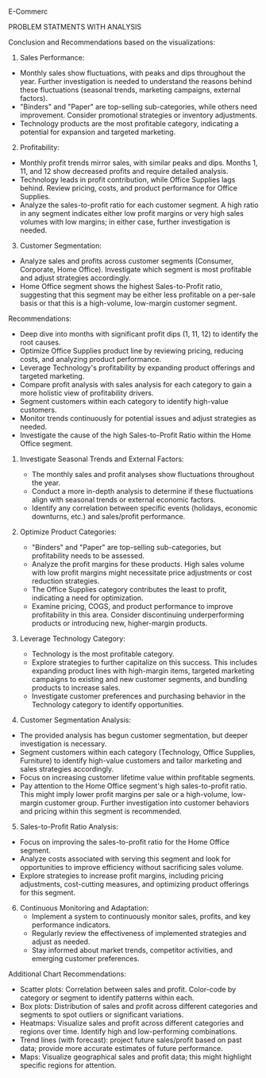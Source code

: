  E-Commerc

 PROBLEM STATMENTS WITH ANALYSIS

 Conclusion and Recommendations based on the visualizations:

 1. Sales Performance:
  - Monthly sales show fluctuations, with peaks and dips throughout the year.  Further investigation is needed to understand the reasons behind these fluctuations (seasonal trends, marketing campaigns, external factors).
  - "Binders" and "Paper" are top-selling sub-categories, while others need improvement.  Consider promotional strategies or inventory adjustments.
  - Technology products are the most profitable category, indicating a potential for expansion and targeted marketing.

 2. Profitability:
   - Monthly profit trends mirror sales, with similar peaks and dips.  Months 1, 11, and 12 show decreased profits and require detailed analysis.
   - Technology leads in profit contribution, while Office Supplies lags behind.  Review pricing, costs, and product performance for Office Supplies.
   - Analyze the sales-to-profit ratio for each customer segment.  A high ratio in any segment indicates either low profit margins or very high sales volumes with low margins; in either case, further investigation is needed.

 3. Customer Segmentation:
   - Analyze sales and profits across customer segments (Consumer, Corporate, Home Office).  Investigate which segment is most profitable and adjust strategies accordingly.
   - Home Office segment shows the highest Sales-to-Profit ratio, suggesting that this segment may be either less profitable on a per-sale basis or that this is a high-volume, low-margin customer segment. 

 Recommendations:

 - Deep dive into months with significant profit dips (1, 11, 12) to identify the root causes.
 - Optimize Office Supplies product line by reviewing pricing, reducing costs, and analyzing product performance.
 - Leverage Technology's profitability by expanding product offerings and targeted marketing.
 - Compare profit analysis with sales analysis for each category to gain a more holistic view of profitability drivers.
 - Segment customers within each category to identify high-value customers.
 - Monitor trends continuously for potential issues and adjust strategies as needed.
 - Investigate the cause of the high Sales-to-Profit Ratio within the Home Office segment.

 1. Investigate Seasonal Trends and External Factors:
    - The monthly sales and profit analyses show fluctuations throughout the year.  
    - Conduct a more in-depth analysis to determine if these fluctuations align with seasonal trends or external economic factors.
    - Identify any correlation between specific events (holidays, economic downturns, etc.) and sales/profit performance.

 2. Optimize Product Categories:
    - "Binders" and "Paper" are top-selling sub-categories, but profitability needs to be assessed.  
    - Analyze the profit margins for these products. High sales volume with low profit margins might necessitate price adjustments or cost reduction strategies.
    - The Office Supplies category contributes the least to profit, indicating a need for optimization.  
    - Examine pricing, COGS, and product performance to improve profitability in this area. Consider discontinuing underperforming products or introducing new, higher-margin products.

 3. Leverage Technology Category:
    - Technology is the most profitable category.  
    - Explore strategies to further capitalize on this success. This includes expanding product lines with high-margin items, targeted marketing campaigns to existing and new customer segments, and bundling products to increase sales.
    - Investigate customer preferences and purchasing behavior in the Technology category to identify opportunities.

 4. Customer Segmentation Analysis:
   - The provided analysis has begun customer segmentation, but deeper investigation is necessary.
   - Segment customers within each category (Technology, Office Supplies, Furniture) to identify high-value customers and tailor marketing and sales strategies accordingly.
   - Focus on increasing customer lifetime value within profitable segments.
   - Pay attention to the Home Office segment's high sales-to-profit ratio. This might imply lower profit margins per sale or a high-volume, low-margin customer group.  Further investigation into customer behaviors and pricing within this segment is recommended.

 5. Sales-to-Profit Ratio Analysis:
   - Focus on improving the sales-to-profit ratio for the Home Office segment.
   - Analyze costs associated with serving this segment and look for opportunities to improve efficiency without sacrificing sales volume.
   - Explore strategies to increase profit margins, including pricing adjustments, cost-cutting measures, and optimizing product offerings for this segment.

 6. Continuous Monitoring and Adaptation:
    - Implement a system to continuously monitor sales, profits, and key performance indicators.
    - Regularly review the effectiveness of implemented strategies and adjust as needed.
    - Stay informed about market trends, competitor activities, and emerging customer preferences.


 Additional Chart Recommendations:

 - Scatter plots: Correlation between sales and profit.  Color-code by category or segment to identify patterns within each.
 - Box plots: Distribution of sales and profit across different categories and segments to spot outliers or significant variations.
 - Heatmaps: Visualize sales and profit across different categories and regions over time.  Identify high and low-performing combinations.
 - Trend lines (with forecast): project future sales/profit based on past data; provide more accurate estimates of future performance.
 - Maps: Visualize geographical sales and profit data; this might highlight specific regions for attention.


